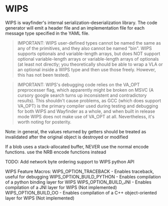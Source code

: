 # WIPS

WIPS is wayfinder's internal serialization-deserialization library.
The code generator will emit a header file and an implementation file for each message type specified in the 
YAML file.

> IMPORTANT: WIPS user-defined types cannot be named the same as any of the primitives, and they also cannot be named "bin". WIPS supports optionals and variable-length arrays, but does NOT support optional variable-length arrays or variable-length arrays of optionals (at least not directly; you theoretically should be able to wrap a VLA or an optional inside a WIPS type and then use those freely. However, this has not been tested).

> IMPORTANT: WIPS's debugging code relies on the VA_OPT preprocesser flag, which apparently might be broken on
MSVC (A cursory google search turns up inconsistent and contradictory results). This shouldn't cause problems, as 
GCC (which does support VA_OPT) is the primary compiler used during testing and debugging for both WIPS and 
Wayfinder as a whole, and when built in release mode WIPS does not make use of VA_OPT at all. Nevertheless, it's 
worth noting for posterity.

Note: in general, the values returned by getters should be treated as invalidated after the original object is destroyed or modified

If a blob uses a stack-allocated buffer, NEVER use the normal encode functions. use the NRB encode functions instead

TODO: Add network byte ordering support to WIPS python API

WIPS Feature Macros:
WIPS_OPTION_TRACEBACK - Enables traceback, useful for debugging
WIPS_OPTION_BUILD_PYTHON - Enables compilation of a python binding layer for WIPS
WIPS_OPTION_BUILD_JNI - Enables compilation of a JNI layer for WIPS (Not implemented)
WIPS_OPTION_BUILD_OO - Enables compilation of a C++ object-oriented layer for WIPS (Not implemented)